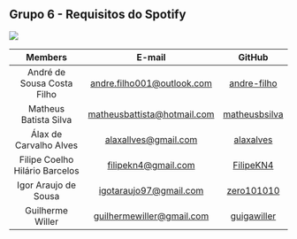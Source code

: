 ## Grupo 6 - Requisitos do Spotify
![](https://raw.githubusercontent.com/wiki/Requisitos-2017-2/Grupo06/Spotify.jpg)

| Members | E-mail | GitHub |
| :-----: | :----: | :----: |
| André de Sousa Costa Filho | andre.filho001@outlook.com | [andre-filho](https://github.com/andre-filho) | 
| Matheus Batista Silva|matheusbattista@hotmail.com | [matheusbsilva](https://github.com/matheusbsilva)|
| Álax de Carvalho Alves | alaxallves@gmail.com | [alaxalves](https://github.com/alaxalves) |
| Filipe Coelho Hilário Barcelos | filipekn4@gmail.com | [FilipeKN4](https://github.com/FilipeKN4) |
| Igor Araujo de Sousa | igotaraujo97@gmail.com | [zero101010](https://github.com/zero101010) |
| Guilherme Willer | guilhermewiller@gmail.com | [guigawiller](http://github.com/guigawiller) |
